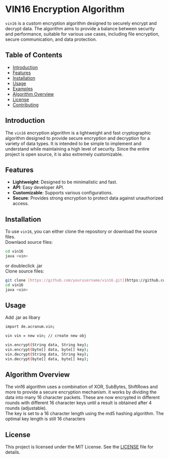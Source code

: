 # VIN16 Encryption Algorithm

`vin16` is a custom encryption algorithm designed to securely encrypt and decrypt data. The algorithm aims to provide a balance between security and performance, suitable for various use cases, including file encryption, secure communication, and data protection.

## Table of Contents

- [Introduction](#introduction)
- [Features](#features)
- [Installation](#installation)
- [Usage](#usage)
- [Examples](#examples)
- [Algorithm Overview](#algorithm-overview)
- [License](#license)
- [Contributing](#contributing)

## Introduction

The `vin16` encryption algorithm is a lightweight and fast cryptographic algorithm designed to provide secure encryption and decryption for a variety of data types. It is intended to be simple to implement and understand while maintaining a high level of security. Since the entire project is open source, it is also extremely customizable.

## Features

- **Lightweight**: Designed to be minimalistic and fast.
- **API**: Easy developer API.
- **Customizable**: Supports various configurations.
- **Secure**: Provides strong encryption to protect data against unauthorized access.

## Installation

To use `vin16`, you can either clone the repository or download the source files. <br>
Downlaod source files: 

```bash
cd vin16
java <vin>
```
or doubleclick .jar <br>
Clone source files: 
```bash
git clone [https://github.com/yourusername/vin16.git](https://github.com/acranum/VIN16.git)
cd vin16
java <vin>
```
## Usage
Add .jar as libary
```bash
import de.acranum.vin;

vin vin = new vin; // create new obj

vin.encrypt(String data, String key);
vin.encrypt(byte[] data, byte[] key);
vin.decrypt(String data, String key);
vin.decrypt(byte[] data, byte[] key);
```

## Algorithm Overview
The vin16 algorithm uses a combination of XOR, SubBytes, ShiftRows and more to provide a secure encryption mechanism. it works by dividing the data into many 16 character packets. These are now encrypted in different rounds with different 16 character keys until a result is obtained after 4 rounds (adjustable). <br>
The key is set to a 16 character length using the md5 hashing algorithm. The optimal key length is still 16 characters

## License
This project is licensed under the MIT License. See the [LICENSE](https://github.com/acranum/VIN16/blob/main/LICENSE) file for details.

